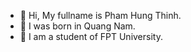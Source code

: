 - 👋 Hi, My fullname is Pham Hung Thinh. 
- 🌱 I was born in Quang Nam. 
- 👀 I am a student of FPT University.
